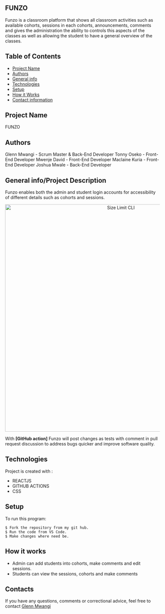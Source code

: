 ## FUNZO
Funzo is a classroom platform that shows all classroom activities such as available cohorts, sessions in each cohorts, announcements, comments and gives the administration the ability to controls this aspects of the classes as well as allowing the student to have a general overview of the classes.

## Table of Contents
* [Project Name](#Project)
* [Authors](#Authors)
* [General info](#general-info)
* [Technologies](#technologies)
* [Setup](#setup)
* [How it Works](#instructions)
* [Contact information](#contacts)

## Project Name
FUNZO

## Authors
Glenn Mwangi - Scrum Master & Back-End Developer
Tonny Oseko - Front-End Developer
Mwenje David - Front-End Developer
Maclaine Kuria - Front-End Developer
Joshua Mwale - Back-End Developer

## General info/Project Description
Funzo enables both the admin and student login accounts for accessibility of different details such as cohorts and  sessions.
    <p align="center">
    <img src="./img/example.png" alt="Size Limit CLI" width="738">
    </p>

With **[GitHub action]** Funzo will post changes as tests with comment
in pull request discussion to address bugs quicker and improve software quality.


## Technologies
Project is created with :
* REACTJS 
* GITHUB ACTIONS
* CSS

## Setup
To run this program:

```
$ Fork the repository from my git hub.
$ Run the code from VS Code.
$ Make changes where need be.
```
## How it works
* Admin can add students into cohorts, make comments and edit sessions.
* Students can view the sessions, cohorts and make comments

## Contacts
If you have any questions, comments or correctional advice, feel free to contact 
[Glenn Mwangi](@glennkamau2@gmail.com)
